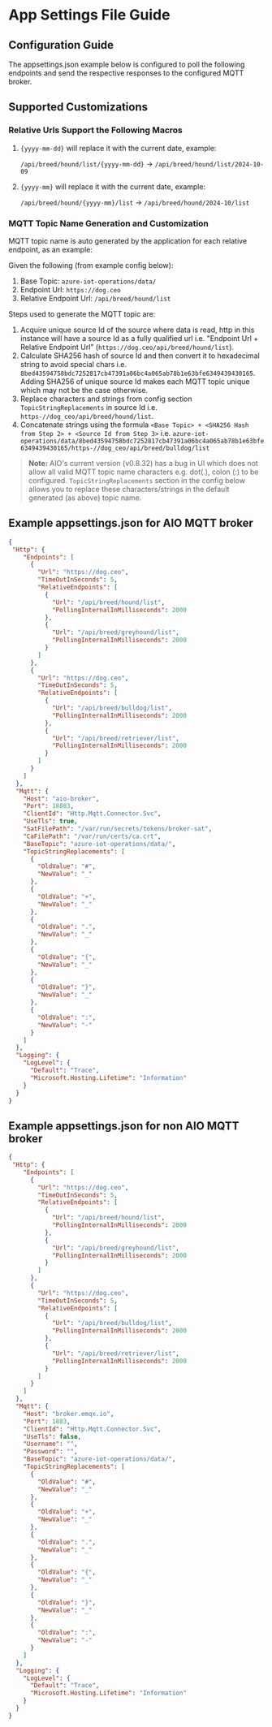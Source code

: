 # App Settings File Guide

## Configuration Guide

The appsettings.json example below is configured to poll the following endpoints and send the respective responses to the configured MQTT broker.

## Supported Customizations

### Relative Urls Support the Following Macros

1. ```{yyyy-mm-dd}``` will replace it with the current date, example:

   ```/api/breed/hound/list/{yyyy-mm-dd}``` -> ```/api/breed/hound/list/2024-10-09```
2. ```{yyyy-mm}``` will replace it with the current date, example:

   ```/api/breed/hound/{yyyy-mm}/list``` -> ```/api/breed/hound/2024-10/list```

### MQTT Topic Name Generation and Customization

MQTT topic name is auto generated by the application for each relative endpoint, as an example:

Given the following (from example config below):

1. Base Topic: `azure-iot-operations/data/`
2. Endpoint Url: `https://dog.ceo`
3. Relative Endpoint Url: `/api/breed/hound/list`

Steps used to generate the MQTT topic are:

1. Acquire unique source Id of the source where data is read, http in this instance will have a source Id as a fully qualified url i.e. "Endpoint Url + Relative Endpoint Url" (`https://dog.ceo/api/breed/hound/list`).
2. Calculate SHA256 hash of source Id and then convert it to hexadecimal string to avoid special chars i.e. `8bed43594758bdc7252817cb47391a06bc4a065ab78b1e63bfe6349439430165`. Adding SHA256 of unique source Id makes each MQTT topic unique which may not be the case otherwise.
3. Replace characters and strings from config section `TopicStringReplacements` in source Id i.e. `https-//dog_ceo/api/breed/hound/list`.
4. Concatenate strings using the formula `<Base Topic> + <SHA256 Hash from Step 2> + <Source Id from Step 3>` i.e. `azure-iot-operations/data/8bed43594758bdc7252817cb47391a06bc4a065ab78b1e63bfe6349439430165/https-//dog_ceo/api/breed/bulldog/list`

> **Note:** AIO's current version (v0.8.32) has a bug in UI which does not allow all valid MQTT topic name characters e.g. dot(.), colon (:) to be configured. `TopicStringReplacements` section in the config below allows you to replace these characters/strings in the default generated (as above) topic name.

## Example appsettings.json for AIO MQTT broker

```json
{
 "Http": {
    "Endpoints": [
      {
        "Url": "https://dog.ceo",
        "TimeOutInSeconds": 5,
        "RelativeEndpoints": [
          {
            "Url": "/api/breed/hound/list",
            "PollingInternalInMilliseconds": 2000
          },
          {
            "Url": "/api/breed/greyhound/list",
            "PollingInternalInMilliseconds": 2000
          }
        ]
      },
      {
        "Url": "https://dog.ceo",
        "TimeOutInSeconds": 5,
        "RelativeEndpoints": [
          {
            "Url": "/api/breed/bulldog/list",
            "PollingInternalInMilliseconds": 2000
          },
          {
            "Url": "/api/breed/retriever/list",
            "PollingInternalInMilliseconds": 2000
          }
        ]
      }
    ]
  },
  "Mqtt": {
    "Host": "aio-broker",
    "Port": 18883,
    "ClientId": "Http.Mqtt.Connector.Svc",
    "UseTls": true,
    "SatFilePath": "/var/run/secrets/tokens/broker-sat",
    "CaFilePath": "/var/run/certs/ca.crt",
    "BaseTopic": "azure-iot-operations/data/",
    "TopicStringReplacements": [
      {
        "OldValue": "#",
        "NewValue": "_"
      },
      {
        "OldValue": "+",
        "NewValue": "_"
      },
      {
        "OldValue": ".",
        "NewValue": "_"
      },
      {
        "OldValue": "{",
        "NewValue": "_"
      },
      {
        "OldValue": "}",
        "NewValue": "_"
      },
      {
        "OldValue": ":",
        "NewValue": "-"
      }
    ]
  },
  "Logging": {
    "LogLevel": {
      "Default": "Trace",
      "Microsoft.Hosting.Lifetime": "Information"
    }
  }
}
```

## Example appsettings.json for non AIO MQTT broker

```json
{
 "Http": {
    "Endpoints": [
      {
        "Url": "https://dog.ceo",
        "TimeOutInSeconds": 5,
        "RelativeEndpoints": [
          {
            "Url": "/api/breed/hound/list",
            "PollingInternalInMilliseconds": 2000
          },
          {
            "Url": "/api/breed/greyhound/list",
            "PollingInternalInMilliseconds": 2000
          }
        ]
      },
      {
        "Url": "https://dog.ceo",
        "TimeOutInSeconds": 5,
        "RelativeEndpoints": [
          {
            "Url": "/api/breed/bulldog/list",
            "PollingInternalInMilliseconds": 2000
          },
          {
            "Url": "/api/breed/retriever/list",
            "PollingInternalInMilliseconds": 2000
          }
        ]
      }
    ]
  },
  "Mqtt": {
    "Host": "broker.emqx.io",
    "Port": 1883,
    "ClientId": "Http.Mqtt.Connector.Svc",
    "UseTls": false,
    "Username": "",
    "Password": "",
    "BaseTopic": "azure-iot-operations/data/",
    "TopicStringReplacements": [
      {
        "OldValue": "#",
        "NewValue": "_"
      },
      {
        "OldValue": "+",
        "NewValue": "_"
      },
      {
        "OldValue": ".",
        "NewValue": "_"
      },
      {
        "OldValue": "{",
        "NewValue": "_"
      },
      {
        "OldValue": "}",
        "NewValue": "_"
      },
      {
        "OldValue": ":",
        "NewValue": "-"
      }
    ]
  },
  "Logging": {
    "LogLevel": {
      "Default": "Trace",
      "Microsoft.Hosting.Lifetime": "Information"
    }
  }
}
```
